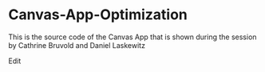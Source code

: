 # Canvas-App-Optimization
This is the source code of the Canvas App that is shown during the session by Cathrine Bruvold and Daniel Laskewitz

Edit
